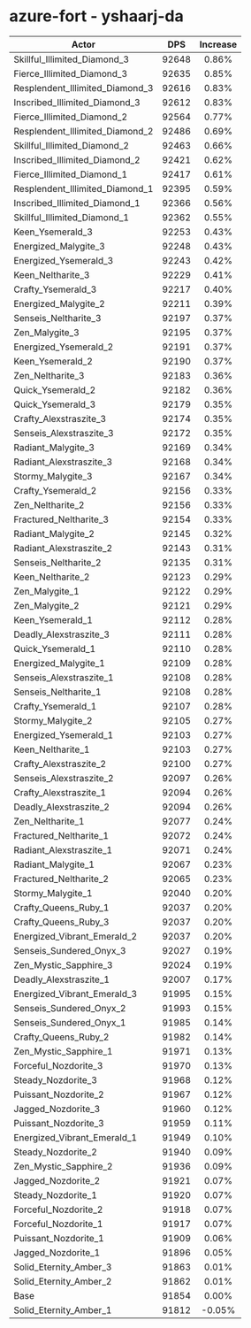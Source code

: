 # azure-fort - yshaarj-da
| Actor | DPS | Increase |
|---|:---:|:---:|
|Skillful_Illimited_Diamond_3|92648|0.86%|
|Fierce_Illimited_Diamond_3|92635|0.85%|
|Resplendent_Illimited_Diamond_3|92616|0.83%|
|Inscribed_Illimited_Diamond_3|92612|0.83%|
|Fierce_Illimited_Diamond_2|92564|0.77%|
|Resplendent_Illimited_Diamond_2|92486|0.69%|
|Skillful_Illimited_Diamond_2|92463|0.66%|
|Inscribed_Illimited_Diamond_2|92421|0.62%|
|Fierce_Illimited_Diamond_1|92417|0.61%|
|Resplendent_Illimited_Diamond_1|92395|0.59%|
|Inscribed_Illimited_Diamond_1|92366|0.56%|
|Skillful_Illimited_Diamond_1|92362|0.55%|
|Keen_Ysemerald_3|92253|0.43%|
|Energized_Malygite_3|92248|0.43%|
|Energized_Ysemerald_3|92243|0.42%|
|Keen_Neltharite_3|92229|0.41%|
|Crafty_Ysemerald_3|92217|0.40%|
|Energized_Malygite_2|92211|0.39%|
|Senseis_Neltharite_3|92197|0.37%|
|Zen_Malygite_3|92195|0.37%|
|Energized_Ysemerald_2|92191|0.37%|
|Keen_Ysemerald_2|92190|0.37%|
|Zen_Neltharite_3|92183|0.36%|
|Quick_Ysemerald_2|92182|0.36%|
|Quick_Ysemerald_3|92179|0.35%|
|Crafty_Alexstraszite_3|92174|0.35%|
|Senseis_Alexstraszite_3|92172|0.35%|
|Radiant_Malygite_3|92169|0.34%|
|Radiant_Alexstraszite_3|92168|0.34%|
|Stormy_Malygite_3|92167|0.34%|
|Crafty_Ysemerald_2|92156|0.33%|
|Zen_Neltharite_2|92156|0.33%|
|Fractured_Neltharite_3|92154|0.33%|
|Radiant_Malygite_2|92145|0.32%|
|Radiant_Alexstraszite_2|92143|0.31%|
|Senseis_Neltharite_2|92135|0.31%|
|Keen_Neltharite_2|92123|0.29%|
|Zen_Malygite_1|92122|0.29%|
|Zen_Malygite_2|92121|0.29%|
|Keen_Ysemerald_1|92112|0.28%|
|Deadly_Alexstraszite_3|92111|0.28%|
|Quick_Ysemerald_1|92110|0.28%|
|Energized_Malygite_1|92109|0.28%|
|Senseis_Alexstraszite_1|92108|0.28%|
|Senseis_Neltharite_1|92108|0.28%|
|Crafty_Ysemerald_1|92107|0.28%|
|Stormy_Malygite_2|92105|0.27%|
|Energized_Ysemerald_1|92103|0.27%|
|Keen_Neltharite_1|92103|0.27%|
|Crafty_Alexstraszite_2|92100|0.27%|
|Senseis_Alexstraszite_2|92097|0.26%|
|Crafty_Alexstraszite_1|92094|0.26%|
|Deadly_Alexstraszite_2|92094|0.26%|
|Zen_Neltharite_1|92077|0.24%|
|Fractured_Neltharite_1|92072|0.24%|
|Radiant_Alexstraszite_1|92071|0.24%|
|Radiant_Malygite_1|92067|0.23%|
|Fractured_Neltharite_2|92065|0.23%|
|Stormy_Malygite_1|92040|0.20%|
|Crafty_Queens_Ruby_1|92037|0.20%|
|Crafty_Queens_Ruby_3|92037|0.20%|
|Energized_Vibrant_Emerald_2|92037|0.20%|
|Senseis_Sundered_Onyx_3|92027|0.19%|
|Zen_Mystic_Sapphire_3|92024|0.19%|
|Deadly_Alexstraszite_1|92007|0.17%|
|Energized_Vibrant_Emerald_3|91995|0.15%|
|Senseis_Sundered_Onyx_2|91993|0.15%|
|Senseis_Sundered_Onyx_1|91985|0.14%|
|Crafty_Queens_Ruby_2|91982|0.14%|
|Zen_Mystic_Sapphire_1|91971|0.13%|
|Forceful_Nozdorite_3|91970|0.13%|
|Steady_Nozdorite_3|91968|0.12%|
|Puissant_Nozdorite_2|91967|0.12%|
|Jagged_Nozdorite_3|91960|0.12%|
|Puissant_Nozdorite_3|91959|0.11%|
|Energized_Vibrant_Emerald_1|91949|0.10%|
|Steady_Nozdorite_2|91940|0.09%|
|Zen_Mystic_Sapphire_2|91936|0.09%|
|Jagged_Nozdorite_2|91921|0.07%|
|Steady_Nozdorite_1|91920|0.07%|
|Forceful_Nozdorite_2|91918|0.07%|
|Forceful_Nozdorite_1|91917|0.07%|
|Puissant_Nozdorite_1|91909|0.06%|
|Jagged_Nozdorite_1|91896|0.05%|
|Solid_Eternity_Amber_3|91863|0.01%|
|Solid_Eternity_Amber_2|91862|0.01%|
|Base|91854|0.00%|
|Solid_Eternity_Amber_1|91812|-0.05%|

